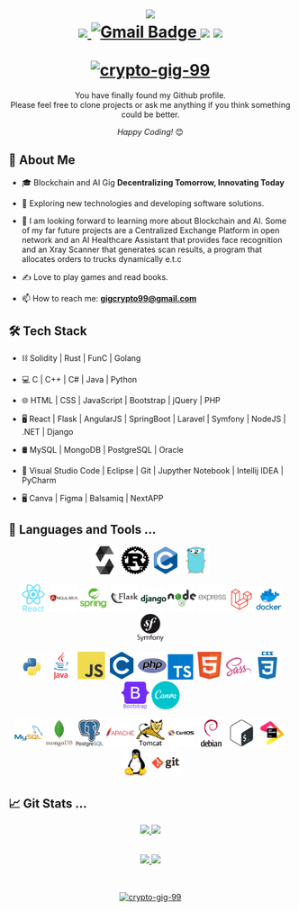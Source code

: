 

<h1 align="center">
  <img src="https://media.giphy.com/media/L1R1tvI9svkIWwpVYr/giphy.gif" width="500px" /> <br>
  <div id="badges">
   <a href="https://www.linkedin.com/in/chao-long-321129/">
    <img src="https://img.shields.io/badge/LinkedIn-0077B5?style=for-the-badge&logo=linkedin&logoColor=white"/>
  </a>
  <a href="mailto:piaochaolong@gmail.com">
    <img src="https://img.shields.io/badge/Gmail-D14836?style=for-the-badge&logo=gmail&logoColor=white" alt="Gmail Badge"/>
  </a>
    <img src="https://komarev.com/ghpvc/?username=ahlem-phantom&style=for-the-badge">
    <img src="https://img.shields.io/github/followers/ahlem-phantom.svg?style=for-the-badge&logo=appveyor">
  </div>

<div>
<br>
   <a href="https://github.com/crypto-gig-99">
    <img src="https://readme-typing-svg.herokuapp.com/?font=Caveat&size=36&color=157DEC&center=true&vCenter=true&lines=Hi%2C+I%27m+Crypto+Gig;Blockchain+Fullstack+Developer" alt="crypto-gig-99" /></a>
</h1>
<div align="center">

 You have finally found my Github profile. <br>
Please feel free to clone projects or ask me anything if you think something could be better. <br>

<i>Happy Coding!</i> 😊

</div> 


<!--
**ahlem-phantom/ahlem-phantom** is a ✨ _special_ ✨ repository because its `README.md` (this file) appears on your GitHub profile.

Here are some ideas to get you started:

- 🔭 I’m currently working on ...
- 🌱 I’m currently learning ...
- 👯 I’m looking to collaborate on ...
- 🤔 I’m looking for help with ...
- 💬 Ask me about ...
- 📫 How to reach me: ...
- 😄 Pronouns: ...
- ⚡ Fun fact: ...
-->

  ## 🙋‍ About Me 
- 🎓 Blockchain and AI Gig <b>Decentralizing Tomorrow, Innovating Today</b>
      
- 🤔 Exploring new technologies and developing software solutions.
    
- 💜 I am looking forward to learning more about Blockchain and AI. Some of my far future projects are a Centralized Exchange Platform in open network and an AI Healthcare Assistant that provides face recognition and an Xray Scanner that generates scan results, a program that allocates orders to trucks dynamically e.t.c
  
- ✍️ Love to play games and read books.
  
- 📫 How to reach me: <b>gigcrypto99@gmail.com </b>

  
## 🛠 Tech Stack
- ⛓️  Solidity | Rust | FunC | Golang

- 💻  C | C++ | C# | Java | Python
  
- 🌐  HTML | CSS | JavaScript | Bootstrap | jQuery | PHP
  
- 🖥️  React | Flask | AngularJS | SpringBoot | Laravel | Symfony | NodeJS | .NET | Django
  
- 🛢   MySQL | MongoDB | PostgreSQL | Oracle
  
- 🔧  Visual Studio Code | Eclipse | Git | Jupyther Notebook | Intellij IDEA | PyCharm 
  
- 🖥  Canva | Figma | Balsamiq | NextAPP
  
## 🚀 Languages and Tools ...
<div align="center">
<code><img src="https://github.com/devicons/devicon/blob/master/icons/solidity/solidity-original.svg" title="Solidity" alt="react" width="50" height="50"/></code>
<code><img src="https://github.com/devicons/devicon/blob/master/icons/rust/rust-original.svg" title="Rust" alt="Rust" width="50" height="50"/></code>
<code><img src="https://github.com/devicons/devicon/blob/master/icons/c/c-original.svg" title="FunC" alt="react" width="50" height="50"/></code>
<code><img src="https://github.com/devicons/devicon/blob/master/icons/go/go-original.svg" title="FunC" alt="react" width="50" height="50"/></code>

<code><img src="https://github.com/devicons/devicon/blob/master/icons/react/react-original-wordmark.svg" title="React" alt="react" width="50" height="50"/></code>
<code><img src="https://github.com/devicons/devicon/blob/master/icons/angularjs/angularjs-original-wordmark.svg" title="Angular" alt="Angular" width="50" height="50"/></code>
<code><img src="https://github.com/devicons/devicon/blob/master/icons/spring/spring-original-wordmark.svg" title="Spring" alt="Spring" width="50" height="50"/></code>
<code><img src="https://github.com/devicons/devicon/blob/master/icons/flask/flask-original-wordmark.svg" title="Flask" alt="flask" width="50" height="50"/></code>
<code><img height="45" src="https://raw.githubusercontent.com/github/explore/80688e429a7d4ef2fca1e82350fe8e3517d3494d/topics/django/django.png"></code>
<code><img src="https://github.com/devicons/devicon/blob/master/icons/nodejs/nodejs-original-wordmark.svg" title="NodeJS" alt="NodeJS" width="50" height="50"/></code> 
<code><img src="https://github.com/devicons/devicon/blob/master/icons/express/express-original-wordmark.svg" title="" alt="express" width="50" height="50"/></code>
<code><img height="45" src="https://raw.githubusercontent.com/github/explore/80688e429a7d4ef2fca1e82350fe8e3517d3494d/topics/laravel/laravel.png"></code>
<code><img height="45" src="https://raw.githubusercontent.com/github/explore/80688e429a7d4ef2fca1e82350fe8e3517d3494d/topics/docker/docker.png" ></code>
<code><img src="https://github.com/devicons/devicon/blob/master/icons//symfony/symfony-original-wordmark.svg" title="Symfony" alt="Symfony" width="50" height="50"/></code>

<code><img height="45" src="https://raw.githubusercontent.com/github/explore/80688e429a7d4ef2fca1e82350fe8e3517d3494d/topics/python/python.png"></code>
<code><img src="https://github.com/devicons/devicon/blob/master/icons/java/java-original-wordmark.svg" title="Java" alt="Java" width="50" height="50"/></code>
<code><img src="https://github.com/devicons/devicon/blob/master/icons/javascript/javascript-original.svg" title="JavaScript" alt="JavaScript" width="50" height="50"/></code>
<code><img src="https://github.com/devicons/devicon/blob/master/icons/c/c-plain.svg" title="C" alt="C" width="50" height="50"/></code>
<code><img src="https://github.com/devicons/devicon/blob/master/icons/php/php-original.svg" title="PHP" alt="PHP" width="50" height="50"/></code>
<code><img height="45" src="https://raw.githubusercontent.com/github/explore/80688e429a7d4ef2fca1e82350fe8e3517d3494d/topics/typescript/typescript.png"></code>
<code><img src="https://github.com/devicons/devicon/blob/master/icons/html5/html5-original.svg" title="HTML5" alt="HTML" width="50" height="50"/></code>
<code><img height="45" src="https://raw.githubusercontent.com/github/explore/80688e429a7d4ef2fca1e82350fe8e3517d3494d/topics/sass/sass.png"></code>
<code><img src="https://github.com/devicons/devicon/blob/master/icons/css3/css3-plain-wordmark.svg"  title="CSS3" alt="CSS" width="50" height="50"/></code>
<code><img src="https://github.com/devicons/devicon/blob/master/icons/bootstrap/bootstrap-plain-wordmark.svg" title="Bootstrap" alt="Bootstrap" width="50" height="50"/></code>
<code><img src="https://github.com/devicons/devicon/blob/master/icons/canva/canva-original.svg" title="Canva" alt="Canva" width="50" height="50"/></code>

<code><img src="https://github.com/devicons/devicon/blob/master/icons/mysql/mysql-original-wordmark.svg" title="MySQL"  alt="MySQL" width="50" height="50"/></code>
<code><img src="https://github.com/devicons/devicon/blob/master/icons/mongodb/mongodb-original-wordmark.svg" title="MongoDB" alt="MongoDB" width="50" height="50"/></code>
<code><img src="https://github.com/devicons/devicon/blob/master/icons/postgresql/postgresql-original-wordmark.svg" title="PostgreSQL" alt="PostgreSQL" width="50" height="50"/></code>
<code><img src="https://github.com/devicons/devicon/blob/master/icons/apache/apache-original-wordmark.svg" title="Apache" alt="Apache" width="50" height="50"/></code>
<code><img src="https://github.com/devicons/devicon/blob/master/icons/tomcat/tomcat-original-wordmark.svg" title="Tomcat" alt="Tomcat" width="50" height="50"/></code>
<code><img src="https://github.com/devicons/devicon/blob/master/icons/centos/centos-original-wordmark.svg" title="Centos" alt="Centos" width="50" height="50"/></code>
<code><img src="https://github.com/devicons/devicon/blob/master/icons/debian/debian-original-wordmark.svg" title="Debian" alt="Debian" width="50" height="50"/></code>
<code><img src="https://github.com/devicons/devicon/blob/master/icons/bash/bash-original.svg" title="Bash" alt="Bash" width="50" height="50"/></code>
<code><img src="https://github.com/devicons/devicon/blob/master/icons/jetbrains/jetbrains-original.svg" title="JetBrains" alt="JetBrains" width="50" height="50"/></code>
<code><img src="https://github.com/devicons/devicon/blob/master/icons/linux/linux-original.svg" title="JetBrains" alt="JetBrains" width="50" height="50"/></code>
<code><img src="https://github.com/devicons/devicon/blob/master/icons/git/git-original-wordmark.svg" title="Git" alt="Git" width="50" height="50"/></code>
</div>


<!--
<p align="center" style="margin-bottom: 10px;">
    <img src="https://github-profile-trophy.vercel.app/?username=ahlem-phantom&column=7&theme=onedark"/>
</p>
  -->

<!--
## 💬 Connect with me ...
<p align="center">
<a href = 'https://www.linkedin.com/in/ahlem-laajili'> <img width = '32px' align= 'center' src="https://raw.githubusercontent.com/rahulbanerjee26/githubAboutMeGenerator/main/icons/linked-in-alt.svg"/></a> 
<a href = 'https://github.com/ahlem-phantom'> <img width = '32px' align= 'center' src="https://raw.githubusercontent.com/rahulbanerjee26/githubAboutMeGenerator/main/icons/github.svg"/></a>
  </p>
  
  https://img.shields.io/github/followers/Naereen.svg?style=for-the-badge&logo=appveyor
  -->
## 📈 Git Stats ...
  
  <div align="center">
  <a href="https://github.com/crypto-gig-99">
  
  <img height="200em" src="https://github-readme-stats.vercel.app/api?username=crypto-gig-99&show_icons=true&locale=en"/>
  
  <img height="200em" src="https://github-readme-stats.vercel.app/api/top-langs?username=crypto-gig-99&langs_count=20&show_icons=true&locale=en&layout=compact"/> 
</div>
    <br/> <br/>
   <div align="center">
  <a href="https://github.com/crypto-gig-99">
  
  <img height="170em" src="https://github-readme-streak-stats.herokuapp.com/?user=crypto-gig-99"/>
  
  <img height="170em" src="https://github-stats-alpha.vercel.app/api?username=crypto-gig-99&bc=ebebeb&ic=0E8AD9"/> 
</div>
         <br/> <br/>
     <p align="center">
    <img width="450" src="https://github-profile-trophy.vercel.app/?username=ahlem-phantom&theme=monokai&row=2&column=3" alt="crypto-gig-99" />
  </p>

      
     



